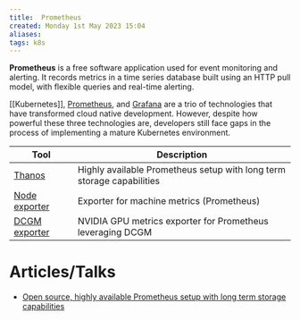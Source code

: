 ```yaml
---
title:  Prometheus
created: Monday 1st May 2023 15:04
aliases: 
tags: k8s
---
```

**Prometheus** is a free software application used for event monitoring and alerting. It records metrics in a time series database built using an HTTP pull model, with flexible queries and real-time alerting.

[[Kubernetes]], [Prometheus](https://prometheus.io/), and [Grafana](https://grafana.com/oss/grafana?pg=blog&plcmt=body-txt) are a trio of technologies that have transformed cloud native development. However, despite how powerful these three technologies are, developers still face gaps in the process of implementing a mature Kubernetes environment.

| Tool                                                         | Description                                                           |
| ------------------------------------------------------------ | --------------------------------------------------------------------- |
| [Thanos](https://github.com/thanos-io/thanos)                | Highly available Prometheus setup with long term storage capabilities |
| [Node exporter](https://github.com/prometheus/node_exporter) | Exporter for machine metrics (Prometheus)                             |
| [DCGM exporter](https://github.com/NVIDIA/dcgm-exporter)     | NVIDIA GPU metrics exporter for Prometheus leveraging DCGM            |

# Articles/Talks

- [Open source, highly available Prometheus setup with long term storage capabilities](https://thanos.io/)